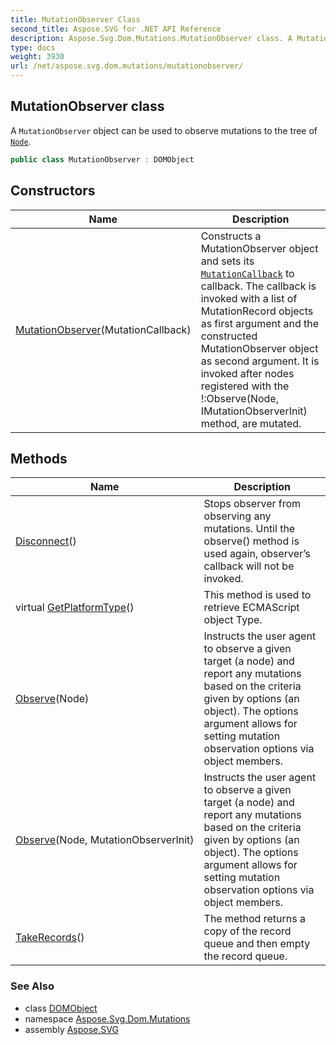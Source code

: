 ```yaml
---
title: MutationObserver Class
second_title: Aspose.SVG for .NET API Reference
description: Aspose.Svg.Dom.Mutations.MutationObserver class. A MutationObserver object can be used to observe mutations to the tree of Node
type: docs
weight: 3930
url: /net/aspose.svg.dom.mutations/mutationobserver/
---
```

## MutationObserver class

A `MutationObserver` object can be used to observe mutations to the tree of [`Node`](../../aspose.svg.dom/node/).

```csharp
public class MutationObserver : DOMObject
```

## Constructors

| Name | Description |
| --- | --- |
| [MutationObserver](mutationobserver/)(MutationCallback) | Constructs a MutationObserver object and sets its [`MutationCallback`](../mutationcallback/) to callback. The callback is invoked with a list of MutationRecord objects as first argument and the constructed MutationObserver object as second argument. It is invoked after nodes registered with the !:Observe(Node, IMutationObserverInit) method, are mutated. |

## Methods

| Name | Description |
| --- | --- |
| [Disconnect](../../aspose.svg.dom.mutations/mutationobserver/disconnect/)() | Stops observer from observing any mutations. Until the observe() method is used again, observer’s callback will not be invoked. |
| virtual [GetPlatformType](../../aspose.svg.dom/domobject/getplatformtype/)() | This method is used to retrieve ECMAScript object Type. |
| [Observe](../../aspose.svg.dom.mutations/mutationobserver/observe/#observe)(Node) | Instructs the user agent to observe a given target (a node) and report any mutations based on the criteria given by options (an object). The options argument allows for setting mutation observation options via object members. |
| [Observe](../../aspose.svg.dom.mutations/mutationobserver/observe/#observe_1)(Node, MutationObserverInit) | Instructs the user agent to observe a given target (a node) and report any mutations based on the criteria given by options (an object). The options argument allows for setting mutation observation options via object members. |
| [TakeRecords](../../aspose.svg.dom.mutations/mutationobserver/takerecords/)() | The method returns a copy of the record queue and then empty the record queue. |

### See Also

* class [DOMObject](../../aspose.svg.dom/domobject/)
* namespace [Aspose.Svg.Dom.Mutations](../../aspose.svg.dom.mutations/)
* assembly [Aspose.SVG](../../)
